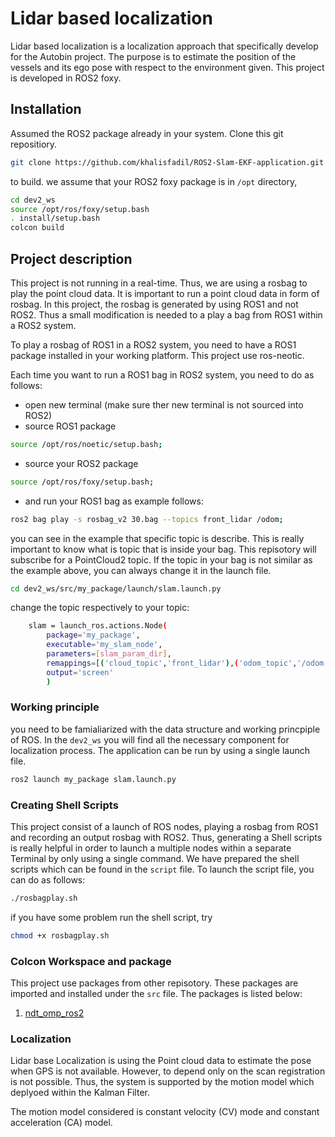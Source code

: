 # Lidar based localization

Lidar based localization is a localization approach that specifically develop for the Autobin project. The purpose is to estimate the position of the vessels and its ego pose with respect to the environment given. This project is developed in ROS2 foxy.

## Installation

Assumed the ROS2 package already in your system. Clone this git repositiory.

```bash
git clone https://github.com/khalisfadil/ROS2-Slam-EKF-application.git
```
to build. we assume that your ROS2 foxy package is in ```/opt``` directory,
```bash
cd dev2_ws
source /opt/ros/foxy/setup.bash
. install/setup.bash
colcon build
```


## Project description
This project is not running in a real-time. Thus, we are using a rosbag to play the point cloud data. It is important to run a point cloud data in form of rosbag. In this project, the rosbag is generated by using ROS1 and not ROS2. Thus a small modification is needed to a play a bag from ROS1 within a ROS2 system. 

To play a rosbag of ROS1 in a ROS2 system, you need to have a ROS1 package installed in your working platform. This project use ros-neotic. 

Each time you want to run a ROS1 bag in ROS2 system, you need to do as follows:
- open new terminal (make sure ther new terminal is not sourced into ROS2)
- source ROS1 package
```bash
source /opt/ros/noetic/setup.bash;
```
- source  your ROS2 package
```bash
source /opt/ros/foxy/setup.bash;
```
- and run your ROS1 bag as example follows:
```bash
ros2 bag play -s rosbag_v2 30.bag --topics front_lidar /odom;
```
you can see in the example that specific topic is describe. This is really important to know what is topic that is inside your bag. This repisotory will subscribe for a PointCloud2 topic. If the topic in your bag is not similar as the example above, you can always change it in the launch file.
```bash
cd dev2_ws/src/my_package/launch/slam.launch.py
```
change the topic respectively to your topic:
```bash
    slam = launch_ros.actions.Node(
        package='my_package',
        executable='my_slam_node',
        parameters=[slam_param_dir],
        remappings=[('cloud_topic','front_lidar'),('odom_topic','/odom')],
        output='screen'
        )
```
### Working principle
you need to be famialiarized with the data structure and working princpiple of ROS. In the ```dev2_ws``` you will find all the necessary component for localization process. The application can be run by using a single launch file.
```bash
ros2 launch my_package slam.launch.py
```
### Creating Shell Scripts

This project consist of a launch of ROS  nodes, playing a rosbag from ROS1 and recording an output rosbag with ROS2. Thus, generating a Shell scripts is really helpful in order to launch a multiple nodes within a separate Terminal by only using a single command. We have prepared the shell scripts which can be found in the  ```script``` file. To launch the script file, you can do as follows:
```bash
./rosbagplay.sh
```
if you have some problem run the shell script, try
```bash
chmod +x rosbagplay.sh
```
### Colcon Workspace and package

This project use packages from other repisotory. These packages are imported and installed under the ```src``` file. The packages is listed below:

1. [ndt_omp_ros2](https://github.com/ros-perception/slam_gmapping)


### Localization

Lidar base Localization is using the Point cloud data to estimate the pose when GPS is not available. However, to depend only on the scan registration is not possible. Thus, the system is supported by the motion model which deplyoed within the Kalman Filter. 

The motion model considered is constant velocity (CV) mode and constant acceleration (CA) model. 

